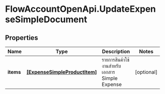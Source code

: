 # FlowAccountOpenApi.UpdateExpenseSimpleDocument

## Properties

Name | Type | Description | Notes
------------ | ------------- | ------------- | -------------
**items** | [**[ExpenseSimpleProductItem]**](ExpenseSimpleProductItem.md) | รายการสินค้าใช้งานสำหรับเอกสาร Simple Expense | [optional] 


